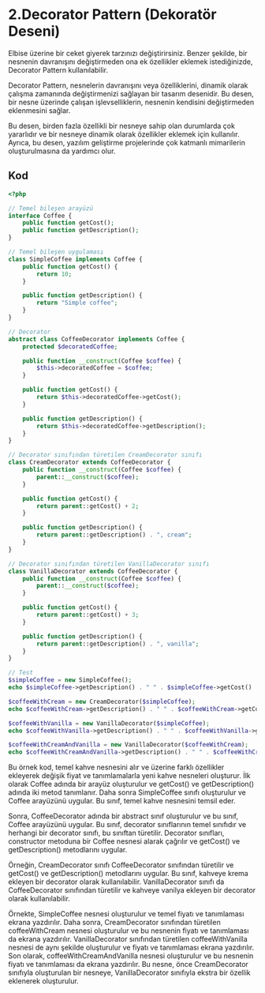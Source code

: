 # 2.Decorator Pattern (Dekoratör Deseni)

Elbise üzerine bir ceket giyerek tarzınızı değiştirirsiniz. Benzer şekilde, bir nesnenin davranışını değiştirmeden ona ek özellikler eklemek istediğinizde, Decorator Pattern kullanılabilir.

Decorator Pattern, nesnelerin davranışını veya özelliklerini, dinamik olarak çalışma zamanında değiştirmenizi sağlayan bir tasarım desenidir. Bu desen, bir nesne üzerinde çalışan işlevselliklerin, nesnenin kendisini değiştirmeden eklenmesini sağlar.

Bu desen, birden fazla özellikli bir nesneye sahip olan durumlarda çok yararlıdır ve bir nesneye dinamik olarak özellikler eklemek için kullanılır. Ayrıca, bu desen, yazılım geliştirme projelerinde çok katmanlı mimarilerin oluşturulmasına da yardımcı olur.

## Kod

```php
<?php

// Temel bileşen arayüzü
interface Coffee {
    public function getCost();
    public function getDescription();
}

// Temel bileşen uygulaması
class SimpleCoffee implements Coffee {
    public function getCost() {
        return 10;
    }

    public function getDescription() {
        return "Simple coffee";
    }
}

// Decorator
abstract class CoffeeDecorator implements Coffee {
    protected $decoratedCoffee;

    public function __construct(Coffee $coffee) {
        $this->decoratedCoffee = $coffee;
    }

    public function getCost() {
        return $this->decoratedCoffee->getCost();
    }

    public function getDescription() {
        return $this->decoratedCoffee->getDescription();
    }
}

// Decorator sınıfından türetilen CreamDecorator sınıfı
class CreamDecorator extends CoffeeDecorator {
    public function __construct(Coffee $coffee) {
        parent::__construct($coffee);
    }

    public function getCost() {
        return parent::getCost() + 2;
    }

    public function getDescription() {
        return parent::getDescription() . ", cream";
    }
}

// Decorator sınıfından türetilen VanillaDecorator sınıfı
class VanillaDecorator extends CoffeeDecorator {
    public function __construct(Coffee $coffee) {
        parent::__construct($coffee);
    }

    public function getCost() {
        return parent::getCost() + 3;
    }

    public function getDescription() {
        return parent::getDescription() . ", vanilla";
    }
}

// Test
$simpleCoffee = new SimpleCoffee();
echo $simpleCoffee->getDescription() . " " . $simpleCoffee->getCost() . "\n";

$coffeeWithCream = new CreamDecorator($simpleCoffee);
echo $coffeeWithCream->getDescription() . " " . $coffeeWithCream->getCost() . "\n";

$coffeeWithVanilla = new VanillaDecorator($simpleCoffee);
echo $coffeeWithVanilla->getDescription() . " " . $coffeeWithVanilla->getCost() . "\n";

$coffeeWithCreamAndVanilla = new VanillaDecorator($coffeeWithCream);
echo $coffeeWithCreamAndVanilla->getDescription() . " " . $coffeeWithCreamAndVanilla->getCost() . "\n";
```

Bu örnek kod, temel kahve nesnesini alır ve üzerine farklı özellikler ekleyerek değişik fiyat ve tanımlamalarla yeni kahve nesneleri oluşturur. İlk olarak Coffee adında bir arayüz oluşturulur ve getCost() ve getDescription() adında iki metod tanımlanır. Daha sonra SimpleCoffee sınıfı oluşturulur ve Coffee arayüzünü uygular. Bu sınıf, temel kahve nesnesini temsil eder.

Sonra, CoffeeDecorator adında bir abstract sınıf oluşturulur ve bu sınıf, Coffee arayüzünü uygular. Bu sınıf, decorator sınıflarının temel sınıfıdır ve herhangi bir decorator sınıfı, bu sınıftan türetilir. Decorator sınıfları, constructor metoduna bir Coffee nesnesi alarak çağrılır ve getCost() ve getDescription() metodlarını uygular.

Örneğin, CreamDecorator sınıfı CoffeeDecorator sınıfından türetilir ve getCost() ve getDescription() metodlarını uygular. Bu sınıf, kahveye krema ekleyen bir decorator olarak kullanılabilir. VanillaDecorator sınıfı da CoffeeDecorator sınıfından türetilir ve kahveye vanilya ekleyen bir decorator olarak kullanılabilir.

Örnekte, SimpleCoffee nesnesi oluşturulur ve temel fiyatı ve tanımlaması ekrana yazdırılır. Daha sonra, CreamDecorator sınıfından türetilen coffeeWithCream nesnesi oluşturulur ve bu nesnenin fiyatı ve tanımlaması da ekrana yazdırılır. VanillaDecorator sınıfından türetilen coffeeWithVanilla nesnesi de aynı şekilde oluşturulur ve fiyatı ve tanımlaması ekrana yazdırılır. Son olarak, coffeeWithCreamAndVanilla nesnesi oluşturulur ve bu nesnenin fiyatı ve tanımlaması da ekrana yazdırılır. Bu nesne, önce CreamDecorator sınıfıyla oluşturulan bir nesneye, VanillaDecorator sınıfıyla ekstra bir özellik eklenerek oluşturulur.